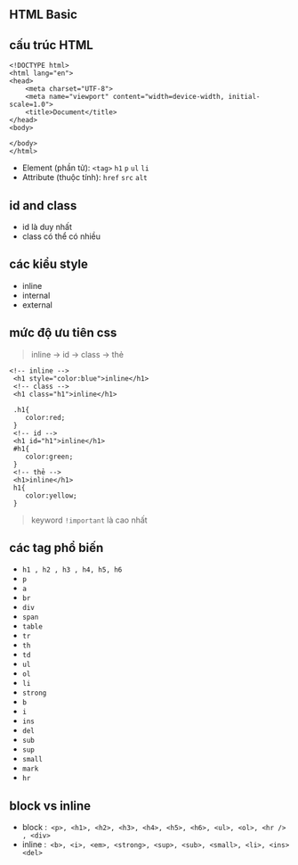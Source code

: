 ## HTML Basic

## cấu trúc HTML
```
<!DOCTYPE html>
<html lang="en">
<head>
    <meta charset="UTF-8">
    <meta name="viewport" content="width=device-width, initial-scale=1.0">
    <title>Document</title>
</head>
<body>
    
</body>
</html>

```

- Element (phần tử): `<tag>` `h1` `p` `ul` `li`
- Attribute (thuộc tính): `href` `src` `alt` 

## id and class
- id là duy nhất 
- class có thể có nhiều 
## các kiểu style 
- inline 
- internal
- external
## mức độ ưu tiên css
>  inline -> id -> class -> thẻ 

```
<!-- inline -->
 <h1 style="color:blue">inline</h1>
 <!-- class -->
 <h1 class="h1">inline</h1>

 .h1{
    color:red;
 }
 <!-- id -->
 <h1 id="h1">inline</h1>
 #h1{
    color:green;
 }
 <!-- thẻ -->
 <h1>inline</h1>
 h1{
    color:yellow;
 }
```



> keyword `!important` là cao nhất 

## các tag phổ biến
- `h1 , h2 , h3 , h4, h5, h6`
- `p`
- `a`
- `br`
- `div`
- `span`
- `table`
- `tr`
- `th`
- `td`
- `ul`
- `ol`
- `li`
- `strong`
- `b`
- `i`
- `ins`
- `del`
- `sub`
- `sup`
- `small`
- `mark`
- `hr`

## block vs inline
- block :` <p>, <h1>, <h2>, <h3>, <h4>, <h5>, <h6>, <ul>, <ol>, <hr /> , <div>`
- inline :` <b>, <i>, <em>, <strong>, <sup>, <sub>, <small>, <li>, <ins> <del>`

